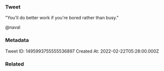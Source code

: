 ### Tweet
"You'll do better work if you're bored rather than busy."

@naval

### Metadata
Tweet ID: 1495993755555536897
Created At: 2022-02-22T05:28:00.000Z

### Related


